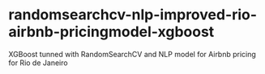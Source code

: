 # randomsearchcv-nlp-improved-rio-airbnb-pricingmodel-xgboost
XGBoost tunned with RandomSearchCV and NLP model for Airbnb pricing for Rio de Janeiro 
